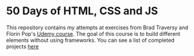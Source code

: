 # 50 Days of HTML, CSS and JS

This repository contains my attempts at exercises from Brad Traversy and Florin Pop's [Udemy course](https://www.udemy.com/course/50-projects-50-days/).
The goal of this course is to build different elements without using frameworks. You can see a list of completed projects [here](https://50days.matteogassend.com)